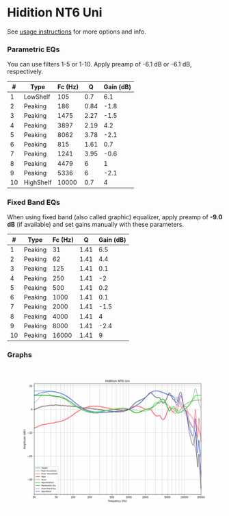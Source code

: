 # Hidition NT6 Uni
See [usage instructions](https://github.com/jaakkopasanen/AutoEq#usage) for more options and info.

### Parametric EQs
You can use filters 1-5 or 1-10. Apply preamp of -6.1 dB or -6.1 dB, respectively.

|   # | Type      |   Fc (Hz) |    Q |   Gain (dB) |
|-----|-----------|-----------|------|-------------|
|   1 | LowShelf  |       105 | 0.7  |         6.1 |
|   2 | Peaking   |       186 | 0.84 |        -1.8 |
|   3 | Peaking   |      1475 | 2.27 |        -1.5 |
|   4 | Peaking   |      3897 | 2.19 |         4.2 |
|   5 | Peaking   |      8062 | 3.78 |        -2.1 |
|   6 | Peaking   |       815 | 1.61 |         0.7 |
|   7 | Peaking   |      1241 | 3.95 |        -0.6 |
|   8 | Peaking   |      4479 | 6    |         1   |
|   9 | Peaking   |      5336 | 6    |        -2.1 |
|  10 | HighShelf |     10000 | 0.7  |         4   |

### Fixed Band EQs
When using fixed band (also called graphic) equalizer, apply preamp of **-9.0 dB** (if available) and set gains manually with these parameters.

|   # | Type    |   Fc (Hz) |    Q |   Gain (dB) |
|-----|---------|-----------|------|-------------|
|   1 | Peaking |        31 | 1.41 |         6.5 |
|   2 | Peaking |        62 | 1.41 |         4.4 |
|   3 | Peaking |       125 | 1.41 |         0.1 |
|   4 | Peaking |       250 | 1.41 |        -2   |
|   5 | Peaking |       500 | 1.41 |         0.2 |
|   6 | Peaking |      1000 | 1.41 |         0.1 |
|   7 | Peaking |      2000 | 1.41 |        -1.5 |
|   8 | Peaking |      4000 | 1.41 |         4   |
|   9 | Peaking |      8000 | 1.41 |        -2.4 |
|  10 | Peaking |     16000 | 1.41 |         9   |

### Graphs
![](./Hidition%20NT6%20Uni.png)
